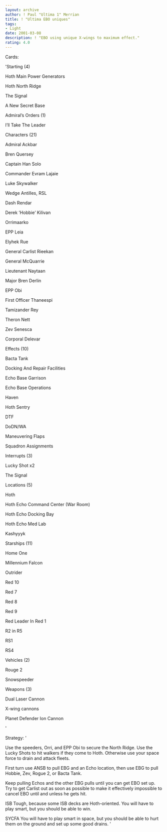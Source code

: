 ```yaml
---
layout: archive
author: ! Paul "Ultima 1" Merrian
title: ! "Ultima EBO uniques"
tags:
- Light
date: 2001-03-08
description: ! "EBO using unique X-wings to maximum effect."
rating: 4.0
---
```

Cards: 

'Starting (4) 

Hoth Main Power Generators 

Hoth North Ridge 

The Signal 

A New Secret Base 


Admiral&#8217;s Orders (1) 

I&#8217;ll Take The Leader 


Characters (21) 

Admiral Ackbar 

Bren Quersey 

Captain Han Solo 

Commander Evram Lajaie 

Luke Skywalker 

Wedge Antilles, RSL

Dash Rendar 

Derek &#8217;Hobbie&#8217; Kilivan 

Orrimaarko 

EPP Leia 

Elyhek Rue 

General Carlist Rieekan 

General McQuarrie 

Lieutenant Naytaan 

Major Bren Derlin 

EPP Obi 

First Officer Thaneespi 

Tamizander Rey 

Theron Nett 

Zev Senesca 

Corporal Delevar 


Effects (10) 

Bacta Tank 

Docking And Repair Facilities 

Echo Base Garrison 

Echo Base Operations 

Haven 

Hoth Sentry 

DTF

DoDN/WA

Maneuvering Flaps

Squadron Assignments 


Interrupts (3) 

Lucky Shot x2 

The Signal 


Locations (5) 

Hoth 

Hoth Echo Command Center (War Room) 

Hoth Echo Docking Bay 

Hoth Echo Med Lab 

Kashyyyk 


Starships (11) 

Home One 

Millennium Falcon 

Outrider 

Red 10 

Red 7 

Red 8 

Red 9 

Red Leader In Red 1 

R2 in R5

RS1

RS4


Vehicles (2)

Rouge 2

Snowspeeder


Weapons (3) 

Dual Laser Cannon 

X-wing cannons 

Planet Defender Ion Cannon 


'

Strategy: '

Use the speeders, Orri, and EPP Obi to secure the North Ridge. Use the Lucky Shots to hit walkers if they come to Hoth. Otherwise use your space force to drain and attack fleets. 


First turn use ANSB to pull EBG and an Echo location, then use EBG to pull Hobbie, Zev, Rogue 2, or Bacta Tank.


Keep pulling Echos and the other EBG pulls until you can get EBO set up. Try to get Carlist out as soon as possible to make it effectively impossible to cancel EBO until and unless he gets hit. 


ISB Tough, because some ISB decks are Hoth-oriented. You will have to play smart, but you should be able to win. 


SYCFA You will have to play smart in space, but you should be able to hurt them on the ground and set up some good drains.  '